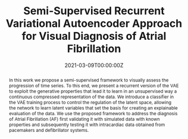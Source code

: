 ---
title: "Semi-Supervised Recurrent Variational Autoencoder Approach for Visual Diagnosis of Atrial Fibrillation"

authors:
- admin
- Luciano Sánchez

author_notes:
  - ''

date: "2021-03-09T00:00:00Z"
doi: "10.1109/ACCESS.2021.3064854"

# Schedule page publish date (NOT publication's date).
publishDate: "2021-03-09T00:00:00Z"

# Publication type.
# Legend: 0 = Uncategorized; 1 = Conference paper; 2 = Journal article;
# 3 = Preprint / Working Paper; 4 = Report; 5 = Book; 6 = Book section;
# 7 = Thesis; 8 = Patent
publication_types: ["2"]

# Publication name and optional abbreviated publication name.
publication: In *IEEE Access*
publication_short: ""

abstract: In this work we propose a semi-supervised framework to visually assess the progression of time series. To this end, we present a recurrent version of the VAE to exploit the generative properties that lead it to learn in an unsupervised way a continuous compressed representation of the data. We introduce a classifier in the VAE training process to control the regulation of the latent space, allowing the network to learn latent variables that set the basis for creating an explainable evaluation of the data. We use the proposed framework to address the diagnosis of Atrial Fibrillation (AF) first validating it with simulated data with known properties and subsequently testing it with intracardiac data obtained from pacemakers and defibrillator systems.


# Summary. An optional shortened abstract.
summary: This work proposes a semi-supervised framework to visually assess the progression of time series.

tags:
- Source Themes
featured: false

# links:
# - name: ""
#   url: ""
url_pdf: https://ieeexplore.ieee.org/abstract/document/9373315
url_code: https://github.com/NahuelCostaCortez/RVAE
url_dataset: ''
url_poster: ''
url_project: ''
url_slides: ''
url_source: ''
url_video: ''

# Featured image
# To use, add an image named `featured.jpg/png` to your page's folder. 
image:
  caption: ''
  focal_point: ""
  preview_only: false

# Associated Projects (optional).
#   Associate this publication with one or more of your projects.
#   Simply enter your project's folder or file name without extension.
#   E.g. `internal-project` references `content/project/internal-project/index.md`.
#   Otherwise, set `projects: []`.
projects: [Medical]

# Slides (optional).
#   Associate this publication with Markdown slides.
#   Simply enter your slide deck's filename without extension.
#   E.g. `slides: "example"` references `content/slides/example/index.md`.
#   Otherwise, set `slides: ""`.
slides: 
---